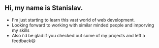 ## Hi, my name is Stanislav.

- I'm just starting to learn this vast world of web development.
- Looking forward to working with similar minded people and imporving my skills
- Also i'd be glad if you checked out some of my projects and left a feedback😃
